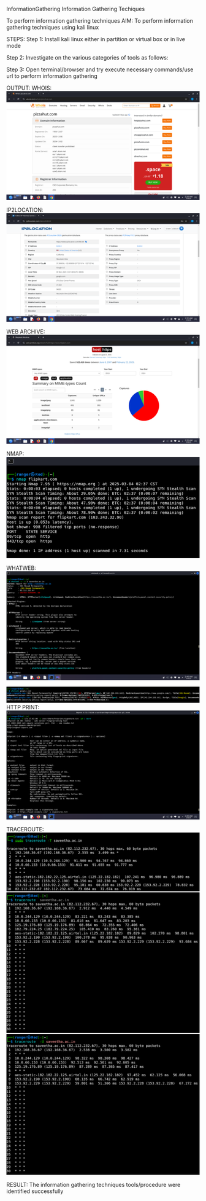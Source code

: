InformationGathering
Information Gathering Techiques

To perform information gathering techniques
AIM:
To perform information gathering techniques using kali linux

STEPS:
Step 1:
Install kali linux either in partition or virtual box or in live mode

Step 2:
Investigate on the various categories of tools as follows:

Step 3:
Open terminal/browser and try execute necessary commands/use url to perform information gathering

OUTPUT:
WHOIS:
![alt text](image.png)

IP2LOCATION:
![alt text](image-1.png)

WEB ARCHIVE:
![alt text](image-2.png)

NMAP:
![alt text](image-3.png)

WHATWEB:
![alt text](image-4.png)

![alt text](image-5.png)
HTTP PRINT:
![alt text](image-6.png)

TRACEROUTE:
![alt text](image-7.png)
![alt text](image-8.png)
![alt text](image-9.png)

RESULT:
The information gathering techniques tools/procedure were identified successfully